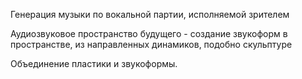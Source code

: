 Генерация музыки по вокальной партии, исполняемой зрителем





Аудиозвуковое пространство будущего - создание звукоформ в пространстве, из направленных динамиков, подобно скульптуре

Объединение пластики и звукоформы.



